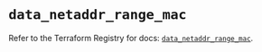 # `data_netaddr_range_mac`

Refer to the Terraform Registry for docs: [`data_netaddr_range_mac`](https://registry.terraform.io/providers/ferlab-ste-justine/netaddr/0.5.1/docs/data-sources/range_mac).
